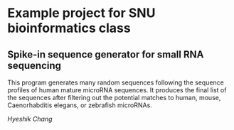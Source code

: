 # Example project for SNU bioinformatics class

## Spike-in sequence generator for small RNA sequencing

This program generates many random sequences following the
sequence profiles of human mature microRNA sequences.
It produces the final list of the sequences after filtering
out the potential matches to human, mouse, Caenorhabditis elegans, or
zebrafish microRNAs.

_Hyeshik Chang_
